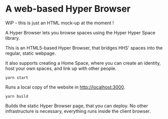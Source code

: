 # A web-based Hyper Browser

WIP - this is just an HTML mock-up at the moment !

A Hyper Browser lets you browse spaces using the Hyper Hyper Space library.

This is an HTML5-based Hyper Browser, that bridges HHS' spaces into the regular, static webpage.

It also supports creating a Home Space, where you can create an identity, host your own spaces, and link up with other people.

`yarn start`

Runs a local copy of the website in [http://localhost:3000](http://localhost:3000).

`yarn build`

Builds the static Hyper Browser page, that you can deploy. No other infrastructure is necessary, everything runs inside the client browser.
